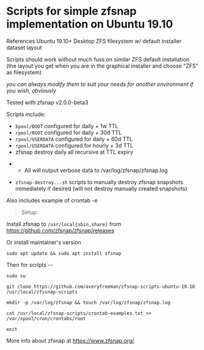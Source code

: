 # Scripts for simple zfsnap implementation on Ubuntu 19.10

References Ubuntu 19.10+ Desktop ZFS filesystem w/ default installer dataset layout 

Scripts should work without much fuss on similar ZFS default installation (the layout you get when you are in the graphical installer and choose "ZFS" as filesystem)

*you can always modify them to suit your needs for another environment if you wish, obviously*

Tested with zfsnap v2.0.0-beta3

Scripts include:

* `bpool/BOOT` configured for daily + 1w TTL
* `rpool/ROOT` configured for daily + 30d TTL
* `rpool/USERDATA` configured for daily + 60d TTL
* `rpool/USERDATA` configured for hourly + 3d TTL
 * zfsnap destroy daily all recursive at TTL expiry
- * All will output verbose data to /var/log/zfsnap/zfsnap.log

* `zfsnap-destroy...sh` scripts to manually destroy zfsnap snapshots immediately if desired (will not destroy manually created snapshots)

Also includes example of crontab -e

>Setup: 

Install zfsnap to `/usr/local{sbin,share}` from https://github.com/zfsnap/zfsnap/releases

Or install maintainer's version

````
sudo apt update && sudo apt install zfsnap
````

Then for scripts --

````
sudo su

git clone https://github.com/averyfreeman/zfsnap-scripts-ubuntu-19.10 /usr/local/zfssnap-scripts

mkdir -p /var/log/zfsnap && touch /var/log/zfsnap/zfsnap.log

cat /usr/local/zfsnap-scripts/crontab-examples.txt >> /var/spool/cron/crontabs/root

exit

````

More info about zfsnap at https://www.zfsnap.org/

